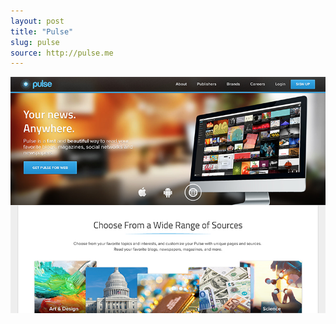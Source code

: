 ```yaml
---
layout: post
title: "Pulse"
slug: pulse
source: http://pulse.me
---
```


<img src="/screenshots/pulse.jpg">
